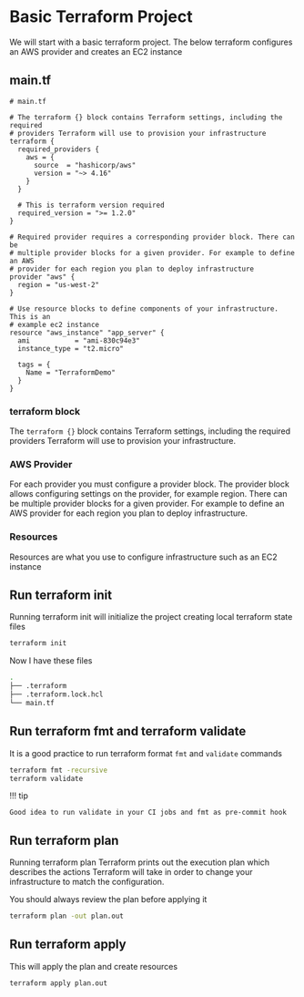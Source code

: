 # Basic Terraform Project

We will start with a basic terraform project. The below terraform configures an AWS provider and creates an EC2 instance

## main.tf

```hcl
# main.tf

# The terraform {} block contains Terraform settings, including the required 
# providers Terraform will use to provision your infrastructure
terraform {
  required_providers {
    aws = {
      source  = "hashicorp/aws"
      version = "~> 4.16"
    }
  }

  # This is terraform version required
  required_version = ">= 1.2.0"
}

# Required provider requires a corresponding provider block. There can be
# multiple provider blocks for a given provider. For example to define an AWS
# provider for each region you plan to deploy infrastructure
provider "aws" {
  region = "us-west-2"
}

# Use resource blocks to define components of your infrastructure. This is an 
# example ec2 instance
resource "aws_instance" "app_server" {
  ami           = "ami-830c94e3"
  instance_type = "t2.micro"

  tags = {
    Name = "TerraformDemo"
  }
}
```

### terraform block

The `terraform {}` block contains Terraform settings, including the required providers Terraform will use to provision your infrastructure.

### AWS Provider

For each provider you must configure a provider block. The provider block allows configuring settings on the provider, for example region. There can be multiple provider blocks for a given provider. For example to define an AWS provider for each region you plan to deploy infrastructure.

### Resources

Resources are what you use to configure infrastructure such as an EC2 instance

## Run terraform init

Running terraform init will initialize the project creating local terraform state files

```bash
terraform init
```

Now I have these files

```bash
.
├── .terraform
├── .terraform.lock.hcl
└── main.tf
```

## Run terraform fmt and terraform validate

It is a good practice to run terraform format `fmt` and `validate` commands

```bash
terraform fmt -recursive
terraform validate
```

!!! tip

    Good idea to run validate in your CI jobs and fmt as pre-commit hook

## Run terraform plan

Running terraform plan Terraform prints out the execution plan which describes the actions Terraform will take in order to change your infrastructure to match the configuration.

You should always review the plan before applying it

```bash
terraform plan -out plan.out
```

## Run terraform apply

This will apply the plan and create resources

```bash
terraform apply plan.out
```
